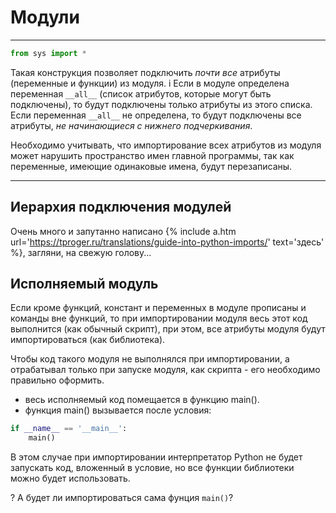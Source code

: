 # Модули

---

```python
from sys import *
```
Такая конструкция позволяет подключить _почти все_ атрибуты (переменные и функции) из модуля. <span class="info">i</span> Если в модуле определена переменная `__all__` (список атрибутов, которые могут быть подключены), то будут подключены только атрибуты из этого списка. Если переменная `__all__` не определена, то будут подключены все атрибуты, _не начинающиеся с нижнего подчеркивания_.

Необходимо учитывать, что импортирование всех атрибутов из модуля может нарушить пространство имен главной программы, так как переменные, имеющие одинаковые имена, будут перезаписаны.

---

## Иерархия подключения модулей

Очень много и запутанно написано {% include a.htm url='https://tproger.ru/translations/guide-into-python-imports/' text='здесь' %}, загляни, на свежую голову...


## Исполняемый модуль

Если кроме функций, констант и переменных в модуле прописаны и команды вне функций, то при импортировании модуля весь этот код выполнится (как обычный скрипт), при этом, все атрибуты модуля будут импортироваться (как библиотека).

Чтобы код такого модуля не выполнялся при импортировании, а отрабатывал только при запуске модуля, как скрипта - его необходимо правильно оформить.

- весь исполняемый код помещается в функцию main().
- функция main() вызывается после условия:

```python
if __name__ == '__main__':
    main()
```

В этом случае при импортировании интерпретатор Python не будет запускать код, вложенный в условие, но все функции библиотеки можно будет использовать.

<span class="ques">?</span> А будет ли импортироваться сама фунция `main()`?

